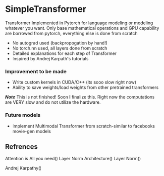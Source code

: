 # SimpleTransformer
Transformer Implemented in Pytorch for language modeling or modeling whatever you want. Only base mathematical operations and GPU capability
are borrowed from pytorch, everything else is done from scratch

 - No autograd used (backpropogation by hand!)
 - No torch.nn used, all layers done from scratch
 - Detailed explanations for each step of Transformer
 - Inspired by Andrej Karpath's tutorials


### Improvement to be made
- Write custom kernels in CUDA/C++ (its sooo slow right now)
- Ability to save weights/load weights from other pretrained transformers


***Note*** 
This is not finished! Soon I finalize this. Right now the computations are 
VERY slow and do not utilize the hardware.

### Future models
- Implement Multimodal Transformer from scratch-similar to facebooks movie-gen models

## Refrences

Attention is All you need()
Layer Norm Architecture()
Layer Norm()



Andrej Karpathy()
